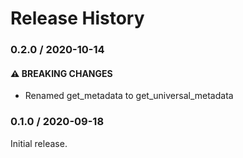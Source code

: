 # Release History

### 0.2.0 / 2020-10-14

#### ⚠ BREAKING CHANGES

* Renamed get_metadata to get_universal_metadata

### 0.1.0 / 2020-09-18

Initial release.
